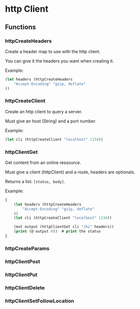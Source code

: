 # http Client

## Functions

### httpCreateHeaders

Create a header map to use with the http client.

You can give it the headers you want when creating it.

Example:

```clojure
(let headers (httpCreateHeaders
    "Accept-Encoding" "gzip, deflate"
))
```

### httpCreateClient

Create an http client to query a server.

Must give an host (String) and a port number.

Example:

```clojure
(let cli (httpCreateClient "localhost" 1234))
```

### httpClientGet

Get content from an online ressource.

Must give a client (httpClient) and a route, headers are optionals.

Returns a list: `[status, body]`.

Example:

```clojure
{
    (let headers (httpCreateHeaders
        "Accept-Encoding" "gzip, deflate"
    ))
    (let cli (httpCreateClient "localhost" 1234))

    (mut output (httpClientGet cli "/hi" headers))
    (print (@ output 0))  # print the status
}
```

### httpCreateParams

### httpClientPost

### httpClientPut

### httpClientDelete

### httpClientSetFollowLocation